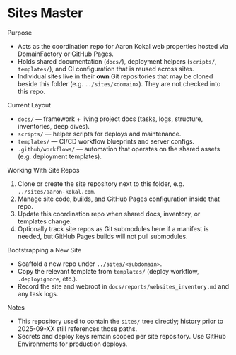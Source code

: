 Sites Master
===========

Purpose
- Acts as the coordination repo for Aaron Kokal web properties hosted via DomainFactory or GitHub Pages.
- Holds shared documentation (`docs/`), deployment helpers (`scripts/`, `templates/`), and CI configuration that is reused across sites.
- Individual sites live in their **own** Git repositories that may be cloned beside this folder (e.g. `../sites/<domain>`). They are not checked into this repo.

Current Layout
- `docs/` — framework + living project docs (tasks, logs, structure, inventories, deep dives).
- `scripts/` — helper scripts for deploys and maintenance.
- `templates/` — CI/CD workflow blueprints and server configs.
- `.github/workflows/` — automation that operates on the shared assets (e.g. deployment templates).

Working With Site Repos
1. Clone or create the site repository next to this folder, e.g. `../sites/aaron-kokal.com`.
2. Manage site code, builds, and GitHub Pages configuration inside that repo.
3. Update this coordination repo when shared docs, inventory, or templates change.
4. Optionally track site repos as Git submodules here if a manifest is needed, but GitHub Pages builds will not pull submodules.

Bootstrapping a New Site
- Scaffold a new repo under `../sites/<subdomain>`.
- Copy the relevant template from `templates/` (deploy workflow, `.deployignore`, etc.).
- Record the site and webroot in `docs/reports/websites_inventory.md` and any task logs.

Notes
- This repository used to contain the `sites/` tree directly; history prior to 2025-09-XX still references those paths.
- Secrets and deploy keys remain scoped per site repository. Use GitHub Environments for production deploys.
